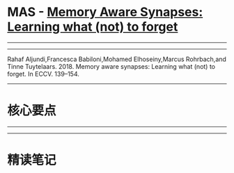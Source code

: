 # MAS - [Memory Aware Synapses: Learning what (not) to forget](https://dl.acm.org/doi/10.1007/978-3-030-01219-9_9)

----



----

Rahaf Aljundi,Francesca Babiloni,Mohamed Elhoseiny,Marcus Rohrbach,and Tinne Tuytelaars. 2018. Memory aware synapses: Learning what (not) to forget. In ECCV. 139–154.

---

# 核心要点

----






----

# 精读笔记

